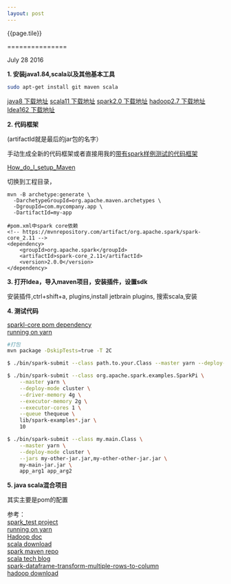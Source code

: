 ```yaml
---
layout: post
---
```


{{page.tile}}

===============

<p class="meta">July 28 2016</p>

**1. 安装java1.84,scala以及其他基本工具**

```bash
sudo apt-get install git maven scala
```

[java8 下载地址](http://www.oracle.com/technetwork/java/javase/downloads/jdk8-downloads-2133151.html)
[scala11 下载地址](http://scala-lang.org/download/)
[spark2.0 下载地址](http://spark.apache.org/downloads.html)
[hadoop2.7 下载地址](http://hadoop.apache.org/releases.html)
[Idea162 下载地址](https://www.jetbrains.com/idea/download/download-thanks.html?code=IIC)


**2. 代码框架**
 
(artifactId就是最后的jar包的名字）

手动生成全新的代码框架或者直接用我的[带有spark样例测试的代码框架](https://raw.githubusercontent.com/haiy/haiy.github.io/master/old_data/HackData.tar.gz)

[How_do_I_setup_Maven](https://maven.apache.org/guides/getting-started/index.html#How_do_I_setup_Maven)

切换到工程目录，

```
mvn -B archetype:generate \
  -DarchetypeGroupId=org.apache.maven.archetypes \
  -DgroupId=com.mycompany.app \
  -DartifactId=my-app

#pom.xml中spark core依赖
<!-- https://mvnrepository.com/artifact/org.apache.spark/spark-core_2.11 -->
<dependency>
    <groupId>org.apache.spark</groupId>
    <artifactId>spark-core_2.11</artifactId>
    <version>2.0.0</version>
</dependency>
```

**3. 打开Idea，导入maven项目，安装插件，设置sdk**

安装插件,ctrl+shift+a, plugins,install jetbrain plugins, 搜索scala,安装


**4. 测试代码**

[sparkl-core pom dependency](https://mvnrepository.com/artifact/org.apache.spark/spark-core_2.11/2.0.0)  
[running on yarn](http://spark.apache.org/docs/latest/running-on-yarn.html)  

```bash
#打包
mvn package -DskipTests=true -T 2C

$ ./bin/spark-submit --class path.to.your.Class --master yarn --deploy-mode cluster [options] <app jar> [app options]

$ ./bin/spark-submit --class org.apache.spark.examples.SparkPi \
    --master yarn \
    --deploy-mode cluster \
    --driver-memory 4g \
    --executor-memory 2g \
    --executor-cores 1 \
    --queue thequeue \
    lib/spark-examples*.jar \
    10

$ ./bin/spark-submit --class my.main.Class \
    --master yarn \
    --deploy-mode cluster \
    --jars my-other-jar.jar,my-other-other-jar.jar \
    my-main-jar.jar \
    app_arg1 app_arg2
```

**5. java scala混合项目**

其实主要是pom的配置

参考：  
[spark_test project](https://github.com/haiy/test_project/tree/master/spark_test)    
[running on yarn](http://spark.apache.org/docs/latest/running-on-yarn.html)   
[Hadoop doc](http://hadoop.apache.org/docs/stable/hadoop-project-dist/hadoop-common/SingleCluster.html)  
[scala download](http://www.scala-lang.org/download/)   
[spark maven repo](http://search.maven.org/#search%7Cga%7C1%7Cg%3A%22org.apache.spark%22)  
[scala tech blog](http://hongjiang.info/scala/)   
[spark-dataframe-transform-multiple-rows-to-column](http://stackoverflow.com/questions/33732346/spark-dataframe-transform-multiple-rows-to-column)  
[hadoop download](http://hadoop.apache.org/releases.html)  
